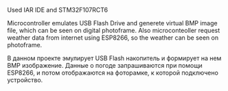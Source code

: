 Used IAR IDE and STM32F107RCT6

Microcontroller emulates USB Flash Drive and generete virtual BMP image file, which can be seen on digital photoframe.
Also microconteoller request weather data from internet using ESP8266, so the weather can be seen on photoframe.


В данном проекте эмулирует USB Flash накопитель и формирует на нем BMP изображение.
Данные о погоде запрашиваются при помощи ESP8266, и потом отображаются на фоторамке, к которой подключено устройство.
